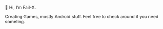 👋 Hi, I’m Fail-X.

Creating Games, mostly Android stuff.
Feel free to check around if you need someting.
